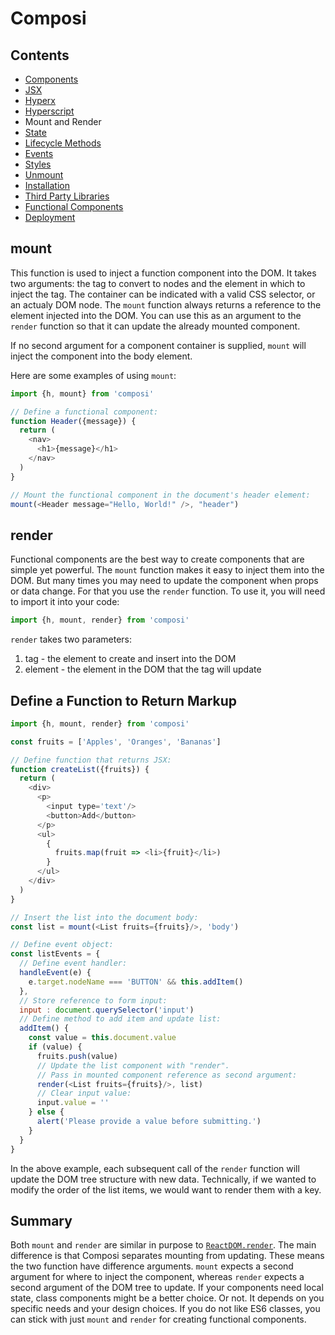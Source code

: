 Composi
=======

Contents
--------
- [Components](./components.md)
- [JSX](./jsx.md)
- [Hyperx](./hyperx.md)
- [Hyperscript](./hyperscript.md)
- Mount and Render
- [State](./state.md)
- [Lifecycle Methods](./lifecycle.md)
- [Events](./events.md)
- [Styles](./styles.md)
- [Unmount](./unmount.md)
- [Installation](../README.md)
- [Third Party Libraries](./third-party.md)
- [Functional Components](./functional-components.md)
- [Deployment](./deployment.md)

mount
-----

This function is used to inject a function component into the DOM. It takes two arguments: the tag to convert to nodes and the element in which to inject the tag. The container can be indicated with a valid CSS selector, or an actualy DOM node. The `mount` function always returns a reference to the element injected into the DOM. You can use this as an argument to the `render` function so that it can update the already mounted component.

If no second argument for a component container is supplied, `mount` will inject the component into the body element.

Here are some examples of using `mount`:

```javascript
import {h, mount} from 'composi'

// Define a functional component:
function Header({message}) {
  return (
    <nav>
      <h1>{message}</h1>
    </nav>
  )
}

// Mount the functional component in the document's header element:
mount(<Header message="Hello, World!" />, "header")
```

render
------

Functional components are the best way to create components that are simple yet powerful. The `mount` function makes it easy to inject them into the DOM. But many times you may need to update the component when props or data change. For that you use the `render` function. To use it, you will need to import it into your code:

```javascript
import {h, mount, render} from 'composi'

```
`render` takes two parameters:

1. tag - the element to create and insert into the DOM
2. element - the element in the DOM that the tag will update 

Define a Function to Return Markup
----------------------------------

```javascript
import {h, mount, render} from 'composi'

const fruits = ['Apples', 'Oranges', 'Bananas']

// Define function that returns JSX:
function createList({fruits}) {
  return (
    <div>
      <p>
        <input type='text'/>
        <button>Add</button>
      </p>
      <ul>
        {
          fruits.map(fruit => <li>{fruit}</li>)
        }
      </ul>
    </div>
  )
}

// Insert the list into the document body:
const list = mount(<List fruits={fruits}/>, 'body')

// Define event object:
const listEvents = {
  // Define event handler:
  handleEvent(e) {
    e.target.nodeName === 'BUTTON' && this.addItem()
  },
  // Store reference to form input:
  input : document.querySelector('input')
  // Define method to add item and update list:
  addItem() {
    const value = this.document.value
    if (value) {
      fruits.push(value)
      // Update the list component with "render".
      // Pass in mounted component reference as second argument:
      render(<List fruits={fruits}/>, list)
      // Clear input value:
      input.value = ''
    } else {
      alert('Please provide a value before submitting.')
    }
  }
}
```

In the above example, each subsequent call of the `render` function will update the DOM tree structure with new data. Technically, if we wanted to modify the order of the list items, we would want to render them with a key.


Summary
-------

Both `mount` and `render` are similar in purpose to [`ReactDOM.render`](https://facebook.github.io/react/docs/react-dom.html#render). The main difference is that Composi separates mounting from updating. These means the two function have difference arguments. `mount` expects a second argument for where to inject the component, whereas `render` expects a second argument of the DOM tree to update. If your components need local state, class components might be a better choice. Or not. It depends on you specific needs and your design choices. If you do not like ES6 classes, you can stick with just `mount` and `render` for creating functional components.
